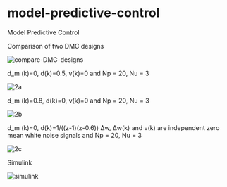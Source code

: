 # model-predictive-control
Model Predictive Control

Comparison of two DMC designs

![compare-DMC-designs](https://github.com/user-attachments/assets/de03256e-082d-47c7-95bd-508519427a25)

d_m (k)=0, d(k)=0.5, v(k)=0 and Np = 20, Nu = 3

![2a](https://github.com/user-attachments/assets/16785ecd-5654-4e3e-8ac5-93694a4bea10)

d_m (k)=0.8, d(k)=0, v(k)=0 and Np = 20, Nu = 3

![2b](https://github.com/user-attachments/assets/613063d0-6759-44c1-a827-ba0c4fef90b9)

d_m (k)=0, d(k)=1/((z-1)(z-0.6)) Δw, Δw(k) and v(k) are independent zero mean white noise signals and Np = 20, Nu = 3

![2c](https://github.com/user-attachments/assets/355ed47c-04c2-47fa-96df-264c87036e16)

Simulink

![simulink](https://github.com/user-attachments/assets/77ee57b6-30a1-4fdc-8682-4a801e05ea96)
